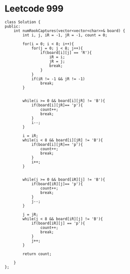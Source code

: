 # Leetcode 999
    class Solution {
    public:
        int numRookCaptures(vector<vector<char>>& board) {
            int i, j, iR = -1, jR = -1, count = 0;

            for(i = 0; i < 8; i++){
                for(j = 0; j < 8; j++){
                    if(board[i][j] == 'R'){
                        iR = i;
                        jR = j;
                        break;
                    }
                }
                if(iR != -1 && jR != -1)
                    break;
            }


            while(i >= 0 && board[i][jR] != 'B'){
                if(board[i][jR]== 'p'){
                    count++;
                    break;
                }
                i--;
            }

            i = iR;
            while(i < 8 && board[i][jR] != 'B'){
                if(board[i][jR]== 'p'){
                    count++;
                    break;
                }
                i++;
            }


            while(j >= 0 && board[iR][j] != 'B'){
                if(board[iR][j]== 'p'){
                    count++;
                    break;
                }
                j--;
            }

            j = jR;
            while(j < 8 && board[iR][j] != 'B'){
                if(board[iR][j] == 'p'){
                    count++;
                    break;
                }
                j++;
            }

            return count;

        }
    };
